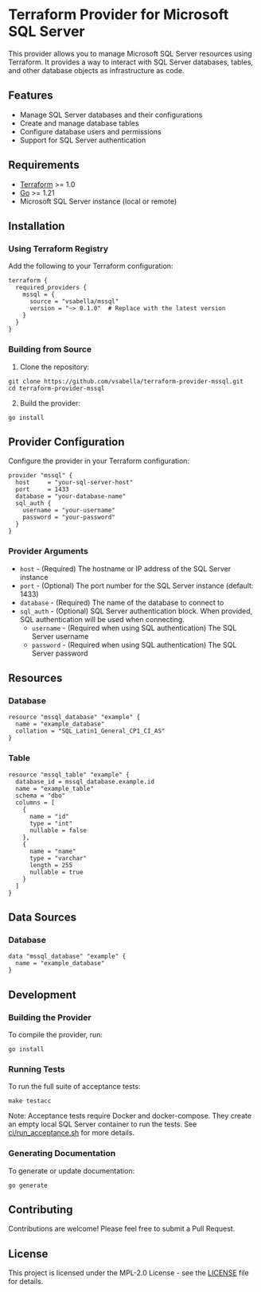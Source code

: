 # Terraform Provider for Microsoft SQL Server

This provider allows you to manage Microsoft SQL Server resources using Terraform. It provides a way to interact with SQL Server databases, tables, and other database objects as infrastructure as code.

## Features

- Manage SQL Server databases and their configurations
- Create and manage database tables
- Configure database users and permissions
- Support for SQL Server authentication

## Requirements

- [Terraform](https://developer.hashicorp.com/terraform/downloads) >= 1.0
- [Go](https://golang.org/doc/install) >= 1.21
- Microsoft SQL Server instance (local or remote)

## Installation

### Using Terraform Registry

Add the following to your Terraform configuration:

```hcl
terraform {
  required_providers {
    mssql = {
      source = "vsabella/mssql"
      version = "~> 0.1.0"  # Replace with the latest version
    }
  }
}
```

### Building from Source

1. Clone the repository:
```shell
git clone https://github.com/vsabella/terraform-provider-mssql.git
cd terraform-provider-mssql
```

2. Build the provider:
```shell
go install
```

## Provider Configuration

Configure the provider in your Terraform configuration:

```hcl
provider "mssql" {
  host     = "your-sql-server-host"
  port     = 1433
  database = "your-database-name"
  sql_auth {
    username = "your-username"
    password = "your-password"
  }
}
```

### Provider Arguments

- `host` - (Required) The hostname or IP address of the SQL Server instance
- `port` - (Optional) The port number for the SQL Server instance (default: 1433)
- `database` - (Required) The name of the database to connect to
- `sql_auth` - (Optional) SQL Server authentication block. When provided, SQL authentication will be used when connecting.
  - `username` - (Required when using SQL authentication) The SQL Server username
  - `password` - (Required when using SQL authentication) The SQL Server password

## Resources

### Database

```hcl
resource "mssql_database" "example" {
  name = "example_database"
  collation = "SQL_Latin1_General_CP1_CI_AS"
}
```

### Table

```hcl
resource "mssql_table" "example" {
  database_id = mssql_database.example.id
  name = "example_table"
  schema = "dbo"
  columns = [
    {
      name = "id"
      type = "int"
      nullable = false
    },
    {
      name = "name"
      type = "varchar"
      length = 255
      nullable = true
    }
  ]
}
```

## Data Sources

### Database

```hcl
data "mssql_database" "example" {
  name = "example_database"
}
```

## Development

### Building the Provider

To compile the provider, run:
```shell
go install
```

### Running Tests

To run the full suite of acceptance tests:
```shell
make testacc
```

Note: Acceptance tests require Docker and docker-compose. They create an empty local SQL Server container to run the tests. See [ci/run_acceptance.sh](ci/run_acceptance.sh) for more details.

### Generating Documentation

To generate or update documentation:
```shell
go generate
```

## Contributing

Contributions are welcome! Please feel free to submit a Pull Request.

## License

This project is licensed under the MPL-2.0 License - see the [LICENSE](LICENSE) file for details.
